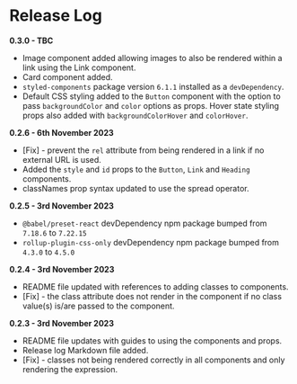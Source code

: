 # Release Log

**0.3.0 - TBC**
+ Image component added allowing images to also be rendered within a link using the Link component.
+ Card component added.
+ `styled-components` package version `6.1.1` installed as a `devDependency`.
+ Default CSS styling added to the `Button` component with the option to pass `backgroundColor` and `color` options as props. Hover state styling props also added with `backgroundColorHover` and `colorHover`.

**0.2.6 - 6th November 2023**
+ [Fix] - prevent the `rel` attribute from being rendered in a link if no external URL is used.
+ Added the `style` and `id` props to the `Button`, `Link` and `Heading` components.
+ classNames prop syntax updated to use the spread operator.

**0.2.5 - 3rd November 2023**
+ `@babel/preset-react` devDependency npm package bumped from `7.18.6` to `7.22.15`
+ `rollup-plugin-css-only` devDependency npm package bumped from `4.3.0` to `4.5.0` 

**0.2.4 - 3rd November 2023**
+ README file updated with references to adding classes to components.
+ [Fix] - the class attribute does not render in the component if no class value(s) is/are passed to the component.

**0.2.3 - 3rd November 2023**
+ README file updates with guides to using the components and props.
+ Release log Markdown file added.
+ [Fix] - classes not being rendered correctly in all components and only rendering the expression.